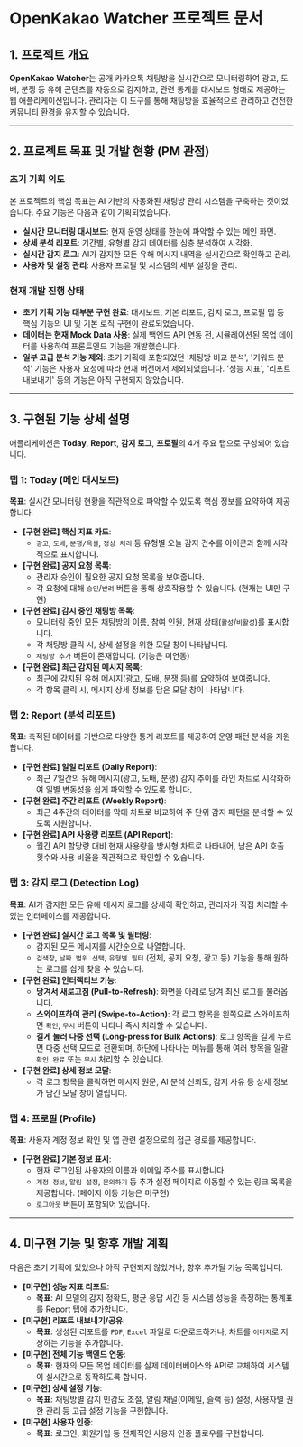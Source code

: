 
# OpenKakao Watcher 프로젝트 문서

## 1. 프로젝트 개요

**OpenKakao Watcher**는 공개 카카오톡 채팅방을 실시간으로 모니터링하여 광고, 도배, 분쟁 등 유해 콘텐츠를 자동으로 감지하고, 관련 통계를 대시보드 형태로 제공하는 웹 애플리케이션입니다. 관리자는 이 도구를 통해 채팅방을 효율적으로 관리하고 건전한 커뮤니티 환경을 유지할 수 있습니다.

---

## 2. 프로젝트 목표 및 개발 현황 (PM 관점)

### 초기 기획 의도

본 프로젝트의 핵심 목표는 AI 기반의 자동화된 채팅방 관리 시스템을 구축하는 것이었습니다. 주요 기능은 다음과 같이 기획되었습니다.

- **실시간 모니터링 대시보드**: 현재 운영 상태를 한눈에 파악할 수 있는 메인 화면.
- **상세 분석 리포트**: 기간별, 유형별 감지 데이터를 심층 분석하여 시각화.
- **실시간 감지 로그**: AI가 감지한 모든 유해 메시지 내역을 실시간으로 확인하고 관리.
- **사용자 및 설정 관리**: 사용자 프로필 및 시스템의 세부 설정을 관리.

### 현재 개발 진행 상태

- **초기 기획 기능 대부분 구현 완료**: 대시보드, 기본 리포트, 감지 로그, 프로필 탭 등 핵심 기능의 UI 및 기본 로직 구현이 완료되었습니다.
- **데이터는 현재 Mock Data 사용**: 실제 백엔드 API 연동 전, 시뮬레이션된 목업 데이터를 사용하여 프론트엔드 기능을 개발했습니다.
- **일부 고급 분석 기능 제외**: 초기 기획에 포함되었던 '채팅방 비교 분석', '키워드 분석' 기능은 사용자 요청에 따라 현재 버전에서 제외되었습니다. '성능 지표', '리포트 내보내기' 등의 기능은 아직 구현되지 않았습니다.

---

## 3. 구현된 기능 상세 설명

애플리케이션은 **Today**, **Report**, **감지 로그**, **프로필**의 4개 주요 탭으로 구성되어 있습니다.

### 탭 1: Today (메인 대시보드)

**목표**: 실시간 모니터링 현황을 직관적으로 파악할 수 있도록 핵심 정보를 요약하여 제공합니다.

- **[구현 완료] 핵심 지표 카드**:
    - `광고`, `도배`, `분쟁/욕설`, `정상 처리` 등 유형별 오늘 감지 건수를 아이콘과 함께 시각적으로 표시합니다.
- **[구현 완료] 공지 요청 목록**:
    - 관리자 승인이 필요한 공지 요청 목록을 보여줍니다.
    - 각 요청에 대해 `승인`/`반려` 버튼을 통해 상호작용할 수 있습니다. (현재는 UI만 구현)
- **[구현 완료] 감시 중인 채팅방 목록**:
    - 모니터링 중인 모든 채팅방의 이름, 참여 인원, 현재 상태(`활성`/`비활성`)를 표시합니다.
    - 각 채팅방 클릭 시, 상세 설정을 위한 모달 창이 나타납니다.
    - `채팅방 추가` 버튼이 존재합니다. (기능은 미연동)
- **[구현 완료] 최근 감지된 메시지 목록**:
    - 최근에 감지된 유해 메시지(광고, 도배, 분쟁 등)를 요약하여 보여줍니다.
    - 각 항목 클릭 시, 메시지 상세 정보를 담은 모달 창이 나타납니다.

### 탭 2: Report (분석 리포트)

**목표**: 축적된 데이터를 기반으로 다양한 통계 리포트를 제공하여 운영 패턴 분석을 지원합니다.

- **[구현 완료] 일일 리포트 (Daily Report)**:
    - 최근 7일간의 유해 메시지(광고, 도배, 분쟁) 감지 추이를 라인 차트로 시각화하여 일별 변동성을 쉽게 파악할 수 있도록 합니다.
- **[구현 완료] 주간 리포트 (Weekly Report)**:
    - 최근 4주간의 데이터를 막대 차트로 비교하여 주 단위 감지 패턴을 분석할 수 있도록 지원합니다.
- **[구현 완료] API 사용량 리포트 (API Report)**:
    - 월간 API 할당량 대비 현재 사용량을 방사형 차트로 나타내어, 남은 API 호출 횟수와 사용 비율을 직관적으로 확인할 수 있습니다.

### 탭 3: 감지 로그 (Detection Log)

**목표**: AI가 감지한 모든 유해 메시지 로그를 상세히 확인하고, 관리자가 직접 처리할 수 있는 인터페이스를 제공합니다.

- **[구현 완료] 실시간 로그 목록 및 필터링**:
    - 감지된 모든 메시지를 시간순으로 나열합니다.
    - `검색창`, `날짜 범위 선택`, `유형별 필터` (전체, 공지 요청, 광고 등) 기능을 통해 원하는 로그를 쉽게 찾을 수 있습니다.
- **[구현 완료] 인터랙티브 기능**:
    - **당겨서 새로고침 (Pull-to-Refresh)**: 화면을 아래로 당겨 최신 로그를 불러옵니다.
    - **스와이프하여 관리 (Swipe-to-Action)**: 각 로그 항목을 왼쪽으로 스와이프하면 `확인`, `무시` 버튼이 나타나 즉시 처리할 수 있습니다.
    - **길게 눌러 다중 선택 (Long-press for Bulk Actions)**: 로그 항목을 길게 누르면 다중 선택 모드로 전환되며, 하단에 나타나는 메뉴를 통해 여러 항목을 일괄 `확인 완료` 또는 `무시` 처리할 수 있습니다.
- **[구현 완료] 상세 정보 모달**:
    - 각 로그 항목을 클릭하면 메시지 원문, AI 분석 신뢰도, 감지 사유 등 상세 정보가 담긴 모달 창이 열립니다.

### 탭 4: 프로필 (Profile)

**목표**: 사용자 계정 정보 확인 및 앱 관련 설정으로의 접근 경로를 제공합니다.

- **[구현 완료] 기본 정보 표시**:
    - 현재 로그인된 사용자의 이름과 이메일 주소를 표시합니다.
    - `계정 정보`, `알림 설정`, `문의하기` 등 추가 설정 페이지로 이동할 수 있는 링크 목록을 제공합니다. (페이지 이동 기능은 미구현)
    - `로그아웃` 버튼이 포함되어 있습니다.

---

## 4. 미구현 기능 및 향후 개발 계획

다음은 초기 기획에 있었으나 아직 구현되지 않았거나, 향후 추가될 기능 목록입니다.

- **[미구현] 성능 지표 리포트**:
    - **목표**: AI 모델의 감지 정확도, 평균 응답 시간 등 시스템 성능을 측정하는 통계표를 Report 탭에 추가합니다.
- **[미구현] 리포트 내보내기/공유**:
    - **목표**: 생성된 리포트를 `PDF`, `Excel` 파일로 다운로드하거나, 차트를 `이미지`로 저장하는 기능을 추가합니다.
- **[미구현] 전체 기능 백엔드 연동**:
    - **목표**: 현재의 모든 목업 데이터를 실제 데이터베이스와 API로 교체하여 시스템이 실시간으로 동작하도록 합니다.
- **[미구현] 상세 설정 기능**:
    - **목표**: 채팅방별 감지 민감도 조절, 알림 채널(이메일, 슬랙 등) 설정, 사용자별 권한 관리 등 고급 설정 기능을 구현합니다.
- **[미구현] 사용자 인증**:
    - **목표**: 로그인, 회원가입 등 전체적인 사용자 인증 플로우를 구현합니다.
